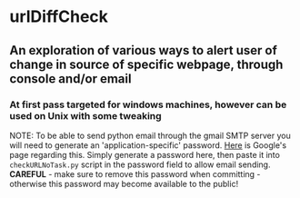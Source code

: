 # urlDiffCheck

## An exploration of various ways to alert user of change in source of specific webpage, through console and/or email

### At first pass targeted for windows machines, however can be used on Unix with some tweaking

NOTE:  To be able to send python email through the gmail SMTP server you will need to generate an 'application-specific' password. [Here](https://support.google.com/accounts/answer/185833) is Google's page regarding this.  Simply generate a password here, then paste it into `checkURLNoTask.py` script in the password field to allow email sending.  
**CAREFUL** - make sure to remove this password when committing - otherwise this password may become available to the public!